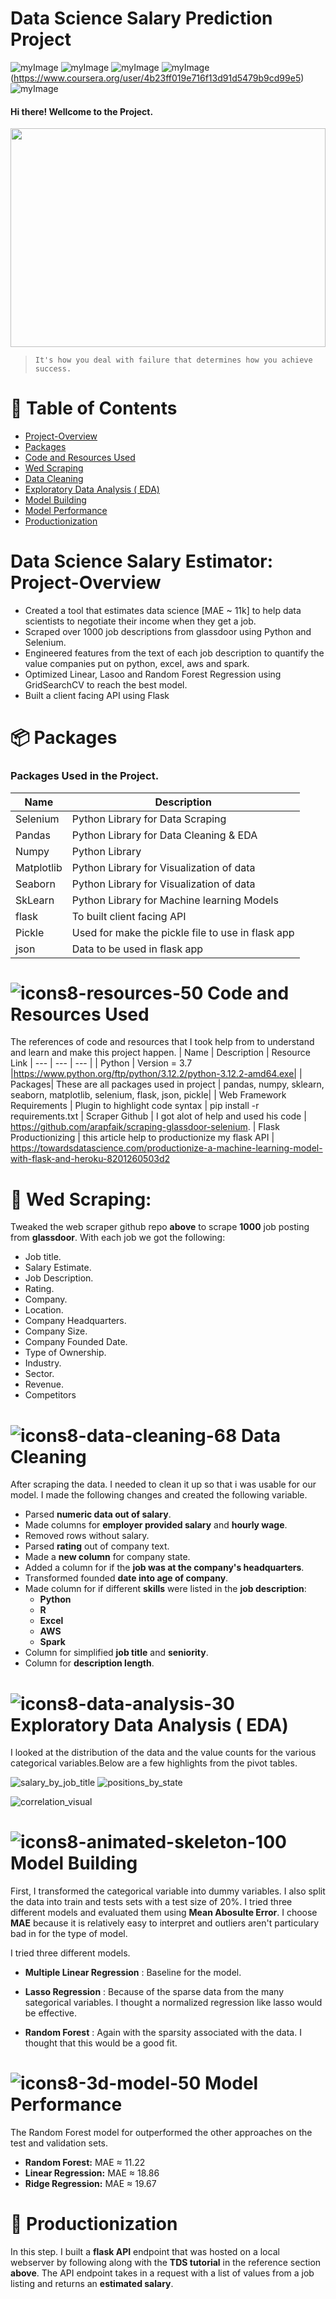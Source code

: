 #  Data Science Salary Prediction Project 
![myImage](https://img.shields.io/badge/Blogger-FF5722?style=for-the-badge&logo=blogger&logoColor=white)
![myImage](https://img.shields.io/badge/Kaggle-20BEFF?style=for-the-badge&logo=Kaggle&logoColor=white)
![myImage](https://img.shields.io/badge/MySQL-005C84?style=for-the-badge&logo=mysql&logoColor=white)
![myImage](https://img.shields.io/badge/Coursera-0056D2?style=for-the-badge&logo=Coursera&logoColor=white)(https://www.coursera.org/user/4b23ff019e716f13d91d5479b9cd99e5)
![myImage](https://img.shields.io/badge/conda-342B029.svg?&style=for-the-badge&logo=anaconda&logoColor=white)

#### Hi there! Wellcome to the Project.

<img src="https://github.com/FahadUrRehman07/ds_Salary_proj/assets/128632222/e015605f-211a-4274-b4f2-cdc3b6c8d270" width="100%" height="350" align="center">

>``` It's how you deal with failure that determines how you achieve success. ```




# 🚩 Table of Contents
- [Project-Overview](https://github.com/FahadUrRehman07/ds_Salary_proj/blob/main/README.md#data-science-salary-estimator-project-overview)
- [Packages](https://github.com/FahadUrRehman07/ds_Salary_proj/blob/main/README.md#-packages)
- [Code and Resources Used](https://github.com/FahadUrRehman07/ds_Salary_proj/blob/main/README.md#code-and-resources-used)
- [Wed Scraping](https://github.com/FahadUrRehman07/ds_Salary_proj/blob/main/README.md#-wed-scraping)
- [Data Cleaning](https://github.com/FahadUrRehman07/ds_Salary_proj/blob/main/README.md#data-cleaning)
- [Exploratory Data Analysis ( EDA)](https://github.com/FahadUrRehman07/ds_Salary_proj/blob/main/README.md#exploratory-data-analysis--eda)
- [Model Building](https://github.com/FahadUrRehman07/ds_Salary_proj/blob/main/README.md#model-building)
- [Model Performance](https://github.com/FahadUrRehman07/ds_Salary_proj/blob/main/README.md#model-performance)
- [Productionization](https://github.com/FahadUrRehman07/ds_Salary_proj/blob/main/README.md#-productionization)




# Data Science Salary Estimator: Project-Overview
* Created a tool that estimates data science [MAE ~ 11k] to help data scientists to negotiate their income when they get a job.
*  Scraped over 1000 job descriptions from glassdoor using Python and Selenium.
*  Engineered features from the text of each job description to quantify the value companies put on python, excel, aws and spark.
*  Optimized Linear, Lasoo and Random Forest Regression using GridSearchCV to reach the best model.
*  Built a client facing API using Flask

# 📦 Packages

### Packages Used in the Project.

|    Name    |                    Description                    |
|    ---     |                       ---                         |
|  Selenium  | Python Library for Data Scraping                  |
|   Pandas   | Python Library for Data Cleaning & EDA            |
|   Numpy    | Python Library                                    |
| Matplotlib | Python Library for Visualization of data          |
|  Seaborn   | Python Library for Visualization of data          |
|  SkLearn   | Python Library for Machine learning Models        |
|   flask    | To built client facing API                        |
|   Pickle   | Used for make the pickle file to use in flask app |
|    json    | Data to be used in flask app                      |

# ![icons8-resources-50](https://github.com/FahadUrRehman07/ds_Salary_proj/assets/128632222/da648015-1b39-46e7-b842-c607bf5f3fcd) Code and Resources Used
The references of code and resources that I took help from to understand and learn and make this project happen.
| Name | Description | Resource Link
| --- | --- | --- |
|  Python | Version = 3.7 |https://www.python.org/ftp/python/3.12.2/python-3.12.2-amd64.exe|
| Packages| These are all packages used in project | pandas, numpy, sklearn, seaborn, matplotlib, selenium, flask, json, pickle|
| Web Framework Requirements | Plugin to highlight code syntax | pip install -r requirements.txt
| Scraper Github | I got alot of help and used his code | https://github.com/arapfaik/scraping-glassdoor-selenium.
|  Flask Productionizing | this article help to productionize my flask API | https://towardsdatascience.com/productionize-a-machine-learning-model-with-flask-and-heroku-8201260503d2


# 🤖 Wed Scraping:

Tweaked the web scraper github repo **above** to scrape **1000** job posting from **glassdoor**. With each job we got the following:

* Job title.
* Salary Estimate.
* Job Description.
* Rating.
* Company.
* Location.
* Company Headquarters.
* Company Size.
* Company Founded Date.
* Type of Ownership.
* Industry.
* Sector.
* Revenue.
* Competitors

# ![icons8-data-cleaning-68](https://github.com/FahadUrRehman07/ds_Salary_proj/assets/128632222/674f22b6-23c1-4c40-8eee-8484d0065a8d) Data Cleaning
After scraping the data. I needed to clean it up so that i was usable for our model. I made the following changes and created the following variable.

* Parsed **numeric data out of salary**.
* Made columns for **employer provided salary** and **hourly wage**.
* Removed  rows without salary.
* Parsed **rating** out of company text.
* Made a **new column** for company state.
* Added a column for if the **job was at the company's headquarters**.
* Transformed founded **date into age of company**.
* Made column for if different **skills** were listed in the **job description**:
    - **Python**
    - **R**
    - **Excel**
    - **AWS**
    - **Spark**
* Column for simplified **job title** and **seniority**.
* Column for **description length**.


# ![icons8-data-analysis-30](https://github.com/FahadUrRehman07/ds_Salary_proj/assets/128632222/79ab3b0b-a801-4ce4-9eb7-2408ad8d4417) Exploratory Data Analysis ( EDA)
I looked at the distribution of the data and the value counts for the various categorical variables.Below are a few highlights from the pivot tables.

![salary_by_job_title](https://github.com/FahadUrRehman07/ds_Salary_proj/assets/128632222/274b4c4b-11ac-4d4f-89f8-d8218a1af8c5)  ![positions_by_state](https://github.com/FahadUrRehman07/ds_Salary_proj/assets/128632222/101cd04b-e540-4712-8fc1-1bee200c108f)

![correlation_visual](https://github.com/FahadUrRehman07/ds_Salary_proj/assets/128632222/a9e14311-5411-4af6-a87e-8d46f3bfb6be)


# ![icons8-animated-skeleton-100](https://github.com/FahadUrRehman07/ds_Salary_proj/assets/128632222/54c5c1f1-2a73-4752-9868-ceff8989e82c) Model Building
First, I transformed the categorical variable into dummy variables. I also split the data into train and tests sets with a test size of 20%.
I tried three different models and evaluated them using **Mean Abosulte Error**. I choose **MAE** because it is relatively easy to interpret and outliers aren't particulary bad in for the type of model.

I tried three different models.

* **Multiple Linear Regression** : Baseline for the model.

* **Lasso Regression** : Because of the sparse data from the many sategorical variables. I thought a normalized regression like lasso would be effective.

* **Random Forest** : Again with the sparsity associated with the data. I thought that this would be a good fit.
  
# ![icons8-3d-model-50](https://github.com/FahadUrRehman07/ds_Salary_proj/assets/128632222/a84ee45f-41d6-41b3-bf1a-8b13f79a6aa5) Model Performance
The Random Forest model for outperformed the other approaches on the test and validation sets.

* **Random Forest:** MAE ≈ 11.22
* **Linear Regression:** MAE ≈ 18.86
* **Ridge Regression:** MAE ≈ 19.67

# 🎨 Productionization

In this step. I built a **flask API** endpoint that was hosted on a local webserver by following along with the **TDS tutorial** in the reference section **above**. The API endpoint takes in a request with a list of values from a job listing and returns an **estimated salary**.
